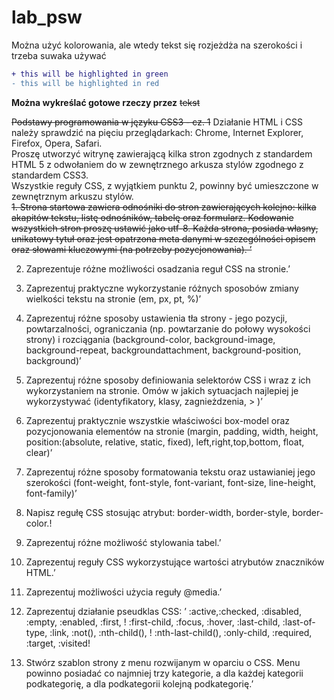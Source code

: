 # lab_psw
Można użyć kolorowania, ale wtedy tekst się rozjeżdża na szerokości i trzeba suwaka używać
```diff
+ this will be highlighted in green
- this will be highlighted in red
```

**Można wykreślać gotowe rzeczy przez** ~~tekst~~


~~Podstawy programowania w języku CSS3 - cz. 1~~
Działanie HTML i CSS należy sprawdzić na pięciu przeglądarkach: Chrome, Internet Explorer, Firefox, Opera, Safari.	  
Proszę utworzyć witrynę zawierającą kilka stron zgodnych z standardem HTML 5 z odwołaniem do w zewnętrznego arkusza stylów zgodnego z standardem CSS3.	  
Wszystkie reguły CSS, z wyjątkiem punktu 2, powinny być umieszczone w zewnętrznym arkuszu stylów.	  
~~1.	Strona startowa zawiera odnośniki do stron zawierających kolejno: kilka akapitów tekstu, listę odnośników, tabelę oraz formularz. Kodowanie wszystkich stron proszę ustawić jako utf-8. Każda strona, posiada własny, unikatowy tytuł oraz jest opatrzona meta danymi w szczególności opisem oraz słowami kluczowymi (na potrzeby pozycjonowania). ’~~

2.	Zaprezentuje różne możliwości osadzania reguł CSS na stronie.’

3.	Zaprezentuj praktyczne wykorzystanie różnych sposobów zmiany wielkości tekstu na stronie (em, px, pt, %)’

4.	Zaprezentuj różne sposoby ustawienia tła strony - jego pozycji, powtarzalności, ograniczania (np. powtarzanie do połowy wysokości strony) i rozciągania (background-color, background-image, background-repeat, backgroundattachment, background-position, background)’

5.	Zaprezentuj różne sposoby definiowania selektorów CSS i wraz z ich wykorzystaniem na stronie. Omów w jakich sytuacjach najlepiej je wykorzystywać (identyfikatory, klasy, zagnieżdzenia, > )’

6.	Zaprezentuj praktycznie wszystkie właściwości box-model oraz  pozycjonowania elementów na stronie (margin, padding, width, height, position:(absolute, relative, static, fixed), left,right,top,bottom, float, clear)’

7.	Zaprezentuj różne sposoby formatowania tekstu oraz ustawianiej jego szerokości 
(font-weight, font-style, font-variant, font-size, line-height, font-family)’
8.	Napisz regułę CSS stosując atrybut: border-width, border-style, border-color.!

9.	Zaprezentuj różne możliwość stylowania tabel.’

10.	Zaprezentuj reguły CSS wykorzystujące wartości atrybutów znaczników HTML.’

11.	Zaprezentuj możliwości użycia reguły @media.’

12.	Zaprezentuj działanie pseudklas CSS: ’
:active,:checked, :disabled, :empty, :enabled, :first, !
:first-child, :focus, :hover, :last-child, :last-of-type, :link, :not(), :nth-child(), ! :nth-last-child(), :only-child, :required, :target, :visited!

13.	Stwórz szablon strony z menu rozwijanym w oparciu o CSS. Menu powinno posiadać co najmniej trzy kategorie, a dla każdej kategorii podkategorię, a dla podkategorii kolejną podkategorię.’

